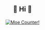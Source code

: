
<h2 align="center">
  
:chicken: Hi :basketball:
  
</h2>

<p align="center">
  <a href="https://count.getloli.com" target="_blank">
    <img alt="Moe Counter!" src="https://count.getloli.com/@yangxiaoge?name=yangxiaoge&theme=capoo-2&padding=7&offset=0&align=center&scale=1&pixelated=1&darkmode=0">
  </a>
</p>

<!-- [![Anurag's github stats](https://github-readme-stats.vercel.app/api?username=yangxiaoge&count_private=true&show_icons=true)](https://github.com/anuraghazra/github-readme-stats) -->
